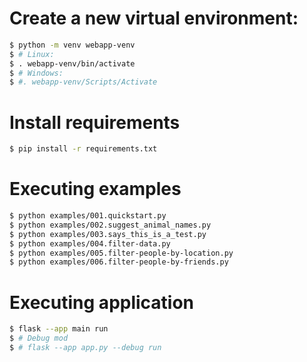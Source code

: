 # Create a new virtual environment:

   ```bash
   $ python -m venv webapp-venv
   $ # Linux:
   $ . webapp-venv/bin/activate
   $ # Windows:
   $ #. webapp-venv/Scripts/Activate
   ```

# Install requirements
```bash
$ pip install -r requirements.txt
```

# Executing examples
```bash
$ python examples/001.quickstart.py
$ python examples/002.suggest_animal_names.py
$ python examples/003.says_this_is_a_test.py
$ python examples/004.filter-data.py
$ python examples/005.filter-people-by-location.py
$ python examples/006.filter-people-by-friends.py
```

# Executing application
```bash
$ flask --app main run
$ # Debug mod
$ # flask --app app.py --debug run
```